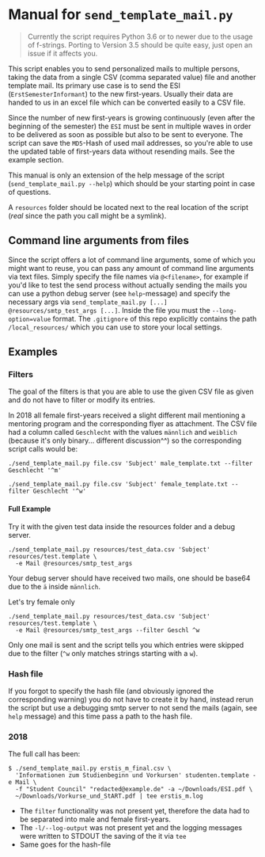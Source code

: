 # Manual for `send_template_mail.py`

> Currently the script requires Python 3.6 or to newer due to the usage of f-strings.
> Porting to Version 3.5 should be quite easy, just open an issue if it affects you.

This script enables you to send personalized mails to multiple persons, taking the data
from a single CSV (comma separated value) file and another template mail. Its primary
use case is to send the ESI (`ErstSemesterInformant`) to the new first-years. Usually
their data are handed to us in an excel file which can be converted easily to a CSV
file.

Since the number of new first-years is growing continuously (even after the beginning of
the semester) the `ESI` must be sent in multiple waves in order to be delivered as soon
as possible but also to be sent to everyone. The script can save the `MD5`-Hash of used
mail addresses, so you're able to use the updated table of first-years data without
resending mails. See the example section.

This manual is only an extension of the help message of the script
(`send_template_mail.py --help`) which should be your starting point in case of
questions.

 A `resources` folder should be located next to the real location of the script (*real*
 since the path you call might be a symlink).

## Command line arguments from files

Since the script offers a lot of command line arguments, some of which you might want to
reuse, you can pass any amount of command line arguments via text files. Simply specify
the file names via `@<filename>`, for example if you'd like to test the send process
without actually sending the mails you can use a python debug server (see
`help`-message) and specify the necessary args via `send_template_mail.py [...]
@resources/smtp_test_args [...]`. Inside the file you must the `--long-option=value`
format.
The `.gitignore` of this repo explicitly contains the path `/local_resources/`
which you can use to store your local settings.

## Examples

### Filters

The goal of the filters is that you are able to use the given CSV file as given and do
not have to filter or modify its entries.

In 2018 all female first-years received a slight different mail mentioning a
mentoring program and the corresponding flyer as attachment. The CSV file had
a column called `Geschlecht` with the values `männlich` and `weiblich` (because it's
only binary... different discussion^^) so the corresponding script calls would be:

```shell
./send_template_mail.py file.csv 'Subject' male_template.txt --filter Geschlecht '^m'
```

```shell
./send_template_mail.py file.csv 'Subject' female_template.txt --filter Geschlecht '^w'
```

#### Full Example

Try it with the given test data inside the resources folder and a debug server.

```shell
./send_template_mail.py resources/test_data.csv 'Subject' resources/test.template \
  -e Mail @resources/smtp_test_args
```

Your debug server should have received two mails, one should be base64 due to the `ä`
inside `männlich`.

Let's try female only

```shell
./send_template_mail.py resources/test_data.csv 'Subject' resources/test.template \
  -e Mail @resources/smtp_test_args --filter Geschl ^w
```

Only one mail is sent and the script tells you which entries were skipped due to the
filter (`^w` only matches strings starting with a `w`).

### Hash file

If you forgot to specify the hash file (and obviously ignored the corresponding warning)
you do not have to create it by hand, instead rerun the script but use a debugging smtp
server to not send the mails (again, see `help` message) and this time pass a path to
the hash file.

### 2018

The full call has been:

```shell
$ ./send_template_mail.py erstis_m_final.csv \
  'Informationen zum Studienbeginn und Vorkursen' studenten.template -e Mail \
  -f "Student Council" "redacted@example.de" -a ~/Downloads/ESI.pdf \
  ~/Downloads/Vorkurse_und_StART.pdf | tee erstis_m.log
```

- The `filter` functionality was not present yet, therefore the data had to be separated
into male and female first-years.
- The `-l/--log-output` was not present yet and the logging messages were written to
STDOUT the saving of the it via `tee`
- Same goes for the hash-file
